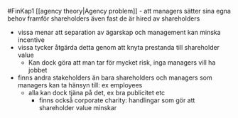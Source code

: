 #FinKap1
[[agency theory|Agency problem]] - att managers sätter sina egna behov framför shareholders även fast de är hired av shareholders
- vissa menar att separation av ägarskap och management kan minska incentive
- vissa tycker åtgärda detta genom att knyta prestanda till shareholder value
	- Kan dock göra att man tar för mycket risk, inga managers vill ha jobbet
- finns andra stakeholders än bara shareholders och managers som managers kan ta hänsyn till: ex employees
	- alla kan dock tjäna på det, ex bra publicitet etc
		- finns också corporate charity: handlingar som gör att shareholder value minskar